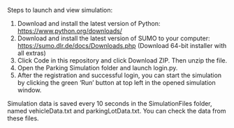Steps to launch and view simulation:  
1) Download and install the latest version of Python: 
https://www.python.org/downloads/ 
2) Download and install the latest version of SUMO to your computer: https://sumo.dlr.de/docs/Downloads.php (Download 64-bit installer with all extras)
3) Click Code in this repository and click Download ZIP. Then unzip the file.
4) Open the Parking Simulation folder and launch login.py.
5) After the registration and successful login, you can start the simulation by clicking the green ‘Run’ button at top left in the opened simulation window.

Simulation data is saved every 10 seconds in the SimulationFiles folder, named vehicleData.txt and parkingLotData.txt. You can check the data from these files.
